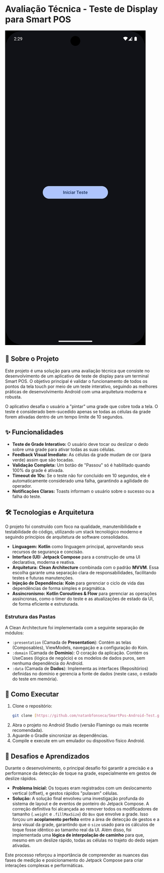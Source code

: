 # Avaliação Técnica - Teste de Display para Smart POS

![Demonstração do App](https://github.com/natanbfonseca/SmartPos-Android-Test/blob/66b15dcfd18bb47fdf838499757a9b02dedc8fa1/docs/images/demo.gif)

## 📖 Sobre o Projeto

Este projeto é uma solução para uma avaliação técnica que consiste no desenvolvimento de um aplicativo de teste de display para um terminal Smart POS. O objetivo principal é validar o funcionamento de todos os pontos da tela touch por meio de um teste interativo, seguindo as melhores práticas de desenvolvimento Android com uma arquitetura moderna e robusta.

O aplicativo desafia o usuário a "pintar" uma grade que cobre toda a tela. O teste é considerado bem-sucedido apenas se todas as células da grade forem ativadas dentro de um tempo limite de 10 segundos.

## ✨ Funcionalidades

- **Teste de Grade Interativo:** O usuário deve tocar ou deslizar o dedo sobre uma grade para ativar todas as suas células.
- **Feedback Visual Imediato:** As células da grade mudam de cor (para verde) assim que são tocadas.
- **Validação Completa:** Um botão de "Passou" só é habilitado quando 100% da grade é ativada.
- **Timeout de 10s:** Se o teste não for concluído em 10 segundos, ele é automaticamente considerado uma falha, garantindo a agilidade do operador.
- **Notificações Claras:** Toasts informam o usuário sobre o sucesso ou a falha do teste.

## 🛠️ Tecnologias e Arquitetura

O projeto foi construído com foco na qualidade, manutenibilidade e testabilidade do código, utilizando um stack tecnológico moderno e seguindo princípios de arquitetura de software consolidados.

- **Linguagem:** **Kotlin** como linguagem principal, aproveitando seus recursos de segurança e concisão.
- **Interface (UI):** **Jetpack Compose** para a construção de uma UI declarativa, moderna e reativa.
- **Arquitetura:** **Clean Architecture** combinada com o padrão **MVVM**. Essa escolha garante uma separação clara de responsabilidades, facilitando testes e futuras manutenções.
- **Injeção de Dependência:** **Koin** para gerenciar o ciclo de vida das dependências de forma simples e pragmática.
- **Assincronismo:** **Kotlin Coroutines & Flow** para gerenciar as operações assíncronas, como o timer do teste e as atualizações de estado da UI, de forma eficiente e estruturada.

### Estrutura das Pastas

A Clean Architecture foi implementada com a seguinte separação de módulos:

- `:presentation` (Camada de **Presentation**): Contém as telas (Composables), ViewModels, navegação e a configuração do Koin.
- `:domain` (Camada de **Domínio**): O coração da aplicação. Contém os UseCases (lógica de negócio) e os modelos de dados puros, sem nenhuma dependência do Android.
- `:data` (Camada de **Dados**): Implementa as interfaces (Repositórios) definidas no domínio e gerencia a fonte de dados (neste caso, o estado do teste em memória).

## 🚀 Como Executar

1.  Clone o repositório:
    ```bash
    git clone [https://github.com/natanbfonseca/SmartPos-Android-Test.git](https://github.com/natanbfonseca/SmartPos-Android-Test.git)
    ```
2.  Abra o projeto no Android Studio (versão Flamingo ou mais recente recomendada).
3.  Aguarde o Gradle sincronizar as dependências.
4.  Compile e execute em um emulador ou dispositivo físico Android.

## 🧠 Desafios e Aprendizados

Durante o desenvolvimento, o principal desafio foi garantir a precisão e a performance da detecção de toque na grade, especialmente em gestos de deslize rápidos.

- **Problema Inicial:** Os toques eram registrados com um deslocamento vertical (offset), e gestos rápidos "pulavam" células.
- **Solução:** A solução final envolveu uma investigação profunda do sistema de layout e de eventos de ponteiro do Jetpack Compose. A correção definitiva foi alcançada ao remover todos os modificadores de tamanho (`.weight` e `.fillMaxSize`) do `Box` que envolve a grade. Isso forçou um **acoplamento perfeito** entre a área de detecção de gestos e a área visual da grade, garantindo que o `size` usado para os cálculos de toque fosse idêntico ao tamanho real da UI. Além disso, foi implementada uma **lógica de interpolação de caminho** para que, mesmo em um deslize rápido, todas as células no trajeto do dedo sejam ativadas.

Este processo reforçou a importância de compreender as nuances das fases de medição e posicionamento do Jetpack Compose para criar interações complexas e performáticas.
